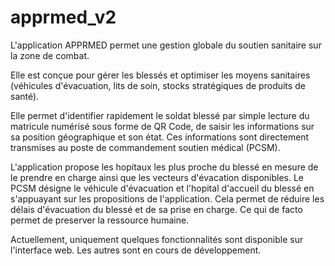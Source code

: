 # apprmed_v2
L'application APPRMED permet une gestion globale du soutien sanitaire sur la zone de combat.

Elle est conçue pour gérer les blessés et optimiser les moyens sanitaires (véhicules d'évacuation, lits de soin, 
stocks stratégiques de produits de santé).

Elle permet d'identifier rapidement le soldat blessé par simple lecture du matricule numérisé sous forme de QR Code,
de saisir les informations sur sa position géographique et son état. 
Ces informations sont directement transmises au poste de commandement soutien médical (PCSM).

L'application propose les hopitaux les plus proche du blessé en mesure de le prendre en charge ainsi que les vecteurs d'évacation disponibles.
Le PCSM désigne le véhicule d'évacuation et l'hopital d'accueil du blessé en s'appuayant sur les propositions de l'application.
Cela permet de réduire les délais d'évacuation du blessé et de sa prise en charge. 
Ce qui de facto permet de preserver la ressource humaine.

Actuellement, uniquement quelques fonctionnalités sont disponible sur l'interface web.
Les autres sont en cours de développement.
